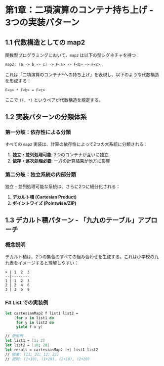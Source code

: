 # 第1章：二項演算のコンテナ持ち上げ - 3つの実装パターン

## 1.1 代数構造としての map2

関数型プログラミングにおいて、`map2` は以下の型シグネチャを持つ：

```fsharp
map2: (a -> b -> c) -> F<a> -> F<b> -> F<c>
```

これは「二項演算のコンテナFへの持ち上げ」を表現し、以下のような代数構造を形成する：

```
F<a> * F<b> = F<c>
```

ここで `(F, *)` というペアが代数構造を規定する。

## 1.2 実装パターンの分類体系

### 第一分岐：依存性による分類

すべての `map2` 実装は、計算の依存性によって2つの大系統に分類される：

1. **独立・並列処理可能**: 2つのコンテナが互いに独立
2. **依存・逐次処理必要**: 一方の計算結果が他方に影響

### 第二分岐：独立系統の内部分類

独立・並列処理可能な系統は、さらに2つに細分化される：

1. **デカルト積 (Cartesian Product)**
2. **ポイントワイズ (Pointwise/ZIP)**

## 1.3 デカルト積パターン - 「九九のテーブル」アプローチ

### 概念説明

デカルト積は、2つの集合のすべての組み合わせを生成する。これは小学校の九九表をイメージすると理解しやすい：

```
× | 1  2  3
--|--------
1 | 1  2  3
2 | 2  4  6
3 | 3  6  9
```

### F# List での実装例

```fsharp
let cartesianMap2 f list1 list2 =
    [for x in list1 do
     for y in list2 do
     yield f x y]

// 使用例
let list1 = [1; 2]
let list2 = [10; 20]
let result = cartesianMap2 (+) list1 list2
// 結果: [11; 21; 12; 22]
// 説明: (1+10), (1+20), (2+10), (2+20)
```